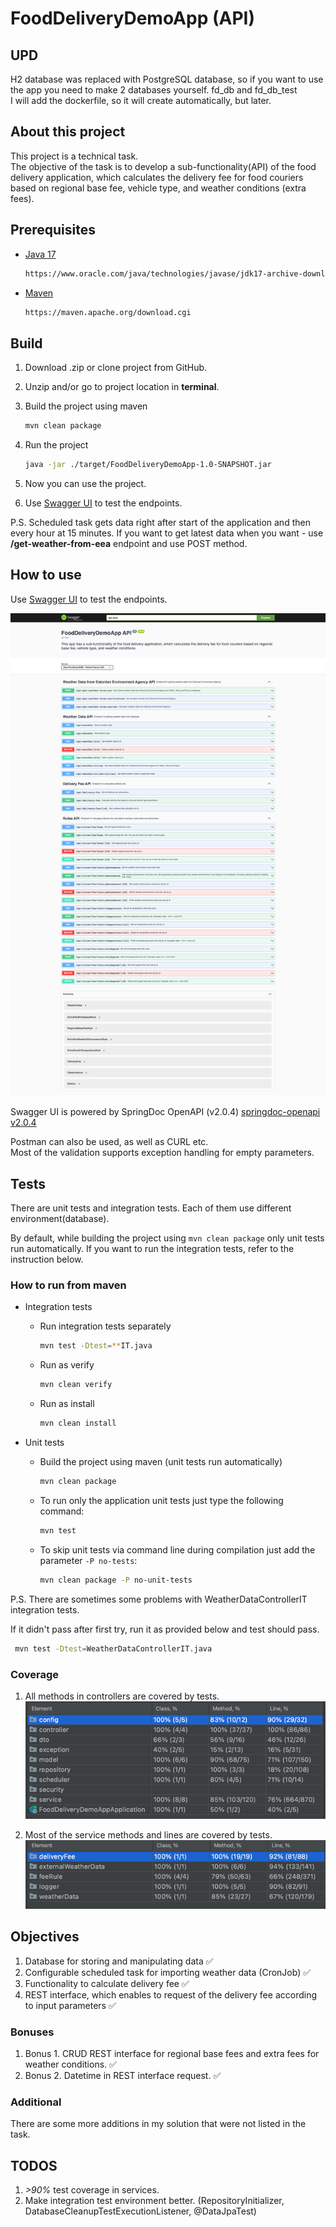 # FoodDeliveryDemoApp (API)

## UPD

H2 database was replaced with PostgreSQL database, so if you want to use the app you need to make 2 databases yourself.
fd_db and fd_db_test \
I will add the dockerfile, so it will create automatically, but later.

## About this project

This project is a technical task. \
The objective of the task is to develop a sub-functionality(API) of the food delivery application, which
calculates the delivery fee for food couriers based on regional base fee, vehicle type, and weather
conditions (extra fees).

## Prerequisites

* [Java 17](https://www.oracle.com/java/technologies/javase/jdk17-archive-downloads.html)
  
  ```sh
  https://www.oracle.com/java/technologies/javase/jdk17-archive-downloads.html
  ```

* [Maven](https://maven.apache.org/download.cgi)
  
  ```sh
  https://maven.apache.org/download.cgi
  ```

## Build

1. Download .zip or clone project from GitHub.

2. Unzip and/or go to project location in __terminal__.

3. Build the project using maven
   ```sh
   mvn clean package
   ```
   
4. Run the project
   ```sh
   java -jar ./target/FoodDeliveryDemoApp-1.0-SNAPSHOT.jar
   ```
   
5. Now you can use the project.

6. Use [Swagger UI](http://localhost:8080/swagger-ui/index.html) to test the endpoints.

P.S. Scheduled task gets data right after start of the application and then every hour at 15 minutes.
If you want to get latest data when you want - use __/get-weather-from-eea__ endpoint and use POST method.


## How to use

Use [Swagger UI](http://localhost:8080/swagger-ui/index.html) to test the endpoints.

![swagger ui look](src/main/resources/misc/png/swagger_look.png)

Swagger UI is powered by SpringDoc OpenAPI (v2.0.4) [springdoc-openapi v2.0.4](https://springdoc.org/v2/)

Postman can also be used, as well as CURL etc. \
Most of the validation supports exception handling for empty parameters.

## Tests

There are unit tests and integration tests. Each of them use different environment(database).

By default, while building the project using ```mvn clean package``` only unit tests run automatically.
If you want to run the integration tests, refer to the instruction below.

### How to run from maven

* Integration tests

  - Run integration tests separately
    ```sh
    mvn test -Dtest=**IT.java
    ```
  - Run as verify
    ```sh
    mvn clean verify
    ```
  - Run as install
    ```sh
    mvn clean install
    ```
    
    
- Unit tests 
  
  - Build the project using maven (unit tests run automatically)
     ```sh
     mvn clean package
     ```
    
  - To run only the application unit tests just type the following command:
    ```sh
    mvn test
    ```
    
  - To skip unit tests via command line during compilation just add the parameter `-P no-tests`:
    ```sh
    mvn clean package -P no-unit-tests
    ```
  

P.S. There are sometimes some problems with WeatherDataControllerIT integration tests.

If it didn't pass after first try, run it as provided below and test should pass.
  ```sh
   mvn test -Dtest=WeatherDataControllerIT.java
   ```

### Coverage

1. All methods in controllers are covered by tests.
![all test coverage](src/main/resources/misc/png/all_test_coverage.png)
   

2. Most of the service methods and lines are covered by tests.
![service test coverage](src/main/resources/misc/png/service_test_coverage.png)
   

## Objectives

1. Database for storing and manipulating data ✅
2. Configurable scheduled task for importing weather data (CronJob) ✅
3. Functionality to calculate delivery fee ✅
4. REST interface, which enables to request of the delivery fee according to input parameters ✅
   
### Bonuses

1. Bonus 1. CRUD REST interface for regional base fees and extra fees for weather conditions. ✅
2. Bonus 2. Datetime in REST interface request. ✅

### Additional

There are some more additions in my solution that were not listed in the task.

## TODOS

1. _>90%_ test coverage in services.
2. Make integration test environment better. (RepositoryInitializer, DatabaseCleanupTestExecutionListener, @DataJpaTest)
